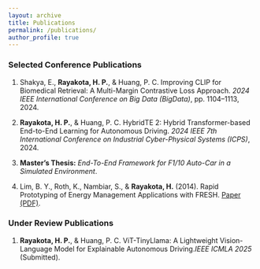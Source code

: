 ```yaml
---
layout: archive
title: Publications
permalink: /publications/
author_profile: true
---
```


### Selected Conference Publications

1. Shakya, E., **Rayakota, H. P.**, & Huang, P. C. Improving CLIP for Biomedical Retrieval: A Multi-Margin Contrastive Loss Approach. *2024 IEEE International Conference on Big Data (BigData)*, pp. 1104–1113, 2024. 

2. **Rayakota, H. P.**, & Huang, P. C. HybridTE 2: Hybrid Transformer-based End-to-End Learning for Autonomous Driving. *2024 IEEE 7th International Conference on Industrial Cyber-Physical Systems (ICPS)*, 2024.

3. **Master’s Thesis:** *End-To-End Framework for F1/10 Auto-Car in a Simulated Environment*.

4. Lim, B. Y., Roth, K., Nambiar, S., & **Rayakota, H.** (2014). Rapid Prototyping of Energy Management Applications with FRESH. [Paper (PDF)](https://energytaxincentives.org/files/proceedings/2014/data/papers/11-763.pdf).

### Under Review Publications

1. **Rayakota, H. P.**, & Huang, P. C. ViT-TinyLlama: A Lightweight Vision-Language Model for Explainable Autonomous Driving.*IEEE ICMLA 2025* (Submitted).

